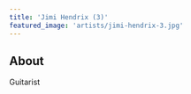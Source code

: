 ```yaml
---
title: 'Jimi Hendrix (3)'
featured_image: 'artists/jimi-hendrix-3.jpg'
---
```


## About

Guitarist
